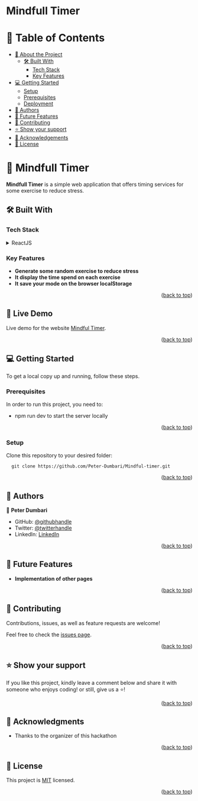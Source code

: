 # Mindfull Timer

<a id="readme-top"></a>

# 📗 Table of Contents

- [📖 About the Project](#about-project)
  - [🛠 Built With](#built-with)
    - [Tech Stack](#tech-stack)
    - [Key Features](#key-features)
- [💻 Getting Started](#getting-started)
  - [Setup](#setup)
  - [Prerequisites](#prerequisites)
  - [Deployment](#triangular_flag_on_post-deployment)
- [👥 Authors](#authors)
- [🔭 Future Features](#future-features)
- [🤝 Contributing](#contributing)
- [⭐️ Show your support](#support)
- [🙏 Acknowledgements](#acknowledgements)
- [📝 License](#license)

<!-- PROJECT DESCRIPTION -->

# 📖 Mindfull Timer <a id="about-project"></a>

**Mindfull Timer** is a simple web application that offers timing services for some exercise to reduce stress.

## 🛠 Built With <a id="built-with"></a>

### Tech Stack <a id="tech-stack"></a>

<details>
  <summary>ReactJS</summary>
  <ul>
    <li><a>https://react.dev</a></li>   
  </ul>
</details>

<!-- Features -->

### Key Features <a id="key-features"></a>

- **Generate some random exercise to reduce stress**
- **It display the time spend on each exercise**
- **It save your mode on the browser localStorage**

<p align="right">(<a href="#readme-top">back to top</a>)</p>

## 🚀 Live Demo <a id="live-demo"></a>

Live demo for the website [Mindful Timer](https://mindful-timer.onrender.com/).

<p align="right">(<a href="#readme-top">back to top</a>)</p>

<!-- GETTING STARTED -->

## 💻 Getting Started <a id="getting-started"></a>

To get a local copy up and running, follow these steps.

### Prerequisites

In order to run this project, you need to:

- npm run dev to start the server locally

<p align="right">(<a href="#readme-top">back to top</a>)</p>

### Setup

Clone this repository to your desired folder:

```
  git clone https://github.com/Peter-Dumbari/Mindful-timer.git
```

<p align="right">(<a href="#readme-top">back to top</a>)</p>

<!-- AUTHORS -->

## 👥 Authors <a id="authors"></a>

👤 **Peter Dumbari**

- GitHub: [@githubhandle](https://github.com/Peter-Dumbari)
- Twitter: [@twitterhandle](https://twitter.com/PeterDumbari)
- LinkedIn: [LinkedIn](https://www.linkedin.com/in/peterdumbari)

<p align="right">(<a href="#readme-top">back to top</a>)</p>

## 🔭 Future Features <a id="future-features"></a>

- **Implementation of other pages**

<p align="right">(<a href="#readme-top">back to top</a>)</p>

<!-- CONTRIBUTING -->

## 🤝 Contributing <a id="contributing"></a>

Contributions, issues, as well as feature requests are welcome!

Feel free to check the [issues page](https://github.com/Peter-Dumbari/Mindful-timer/issues).

<p align="right">(<a href="#readme-top">back to top</a>)</p>

<!-- SUPPORT -->

## ⭐️ Show your support <a id="support"></a>

If you like this project, kindly leave a comment below and share it with
someone who enjoys coding! or still, give us a ⭐️!

<p align="right">(<a href="#readme-top">back to top</a>)</p>

<!-- ACKNOWLEDGEMENTS -->

## 🙏 Acknowledgments <a id="acknowledgements"></a>

- Thanks to the organizer of this hackathon

<p align="right">(<a href="#readme-top">back to top</a>)</p>

<!-- LICENSE -->

## 📝 License <a id="license"></a>

This project is [MIT](./LICENSE) licensed.

<p align="right">(<a href="#readme-top">back to top</a>)</p>
